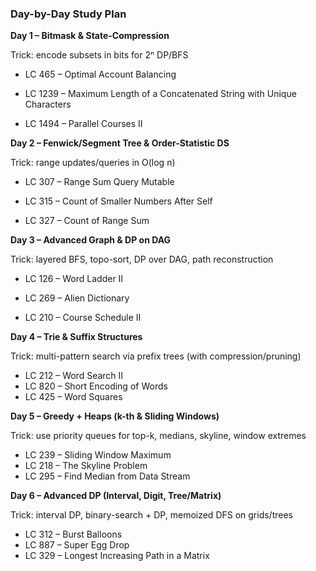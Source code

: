 
### Day-by-Day Study Plan

**Day 1 – Bitmask & State-Compression**

Trick: encode subsets in bits for 2ⁿ DP/BFS

  - LC 465 – Optimal Account Balancing

  - LC 1239 – Maximum Length of a Concatenated String with Unique Characters
  
  - LC 1494 – Parallel Courses II


**Day 2 – Fenwick/Segment Tree & Order-Statistic DS**

Trick: range updates/queries in O(log n)

  - LC 307 – Range Sum Query Mutable
  
  - LC 315 – Count of Smaller Numbers After Self
  
  - LC 327 – Count of Range Sum


**Day 3 – Advanced Graph & DP on DAG**

Trick: layered BFS, topo-sort, DP over DAG, path reconstruction

   - LC 126 – Word Ladder II
  
  - LC 269 – Alien Dictionary
  
  - LC 210 – Course Schedule II

**Day 4 – Trie & Suffix Structures**

Trick: multi-pattern search via prefix trees (with compression/pruning)
  - LC 212 – Word Search II
  - LC 820 – Short Encoding of Words
  - LC 425 – Word Squares

**Day 5 – Greedy + Heaps (k-th & Sliding Windows)**

Trick: use priority queues for top-k, medians, skyline, window extremes
  - LC 239 – Sliding Window Maximum
  - LC 218 – The Skyline Problem
  - LC 295 – Find Median from Data Stream

**Day 6 – Advanced DP (Interval, Digit, Tree/Matrix)**

Trick: interval DP, binary-search + DP, memoized DFS on grids/trees

  - LC 312 – Burst Balloons
  - LC 887 – Super Egg Drop
  - LC 329 – Longest Increasing Path in a Matrix
